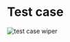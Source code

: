 # Test case
![test case wiper](https://user-images.githubusercontent.com/77101903/168455197-2c808b9b-0238-44c8-b68f-835fbbc6d493.PNG)
